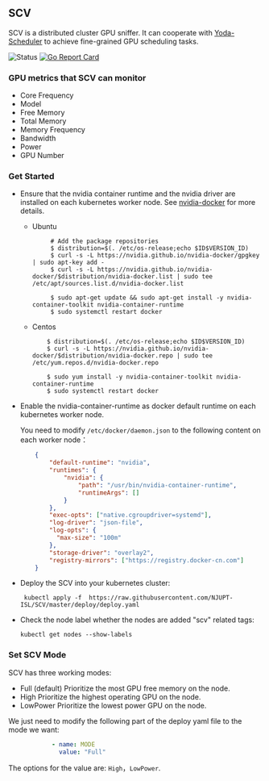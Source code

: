 ## SCV
SCV is a distributed cluster GPU sniffer. 
It can cooperate with [Yoda-Scheduler](https://github.com/NJUPT-ISL/Yoda-Scheduler) to achieve 
fine-grained GPU scheduling tasks.

![Status](https://github.com/NJUPT-ISL/SCV/workflows/Go/badge.svg)
[![Go Report Card](https://goreportcard.com/badge/github.com/NJUPT-ISL/SCV)](https://goreportcard.com/report/github.com/NJUPT-ISL/SCV)
### GPU metrics that SCV can monitor
- Core Frequency
- Model
- Free Memory 
- Total Memory
- Memory Frequency
- Bandwidth
- Power
- GPU Number
### Get Started
- Ensure that the nvidia container runtime and the nvidia driver are  installed on each kubernetes worker node. See [nvidia-docker](https://github.com/NVIDIA/nvidia-docker#quickstart)
for more details.
    -  Ubuntu 
       ```shell
            # Add the package repositories
            $ distribution=$(. /etc/os-release;echo $ID$VERSION_ID)
            $ curl -s -L https://nvidia.github.io/nvidia-docker/gpgkey | sudo apt-key add -
            $ curl -s -L https://nvidia.github.io/nvidia-docker/$distribution/nvidia-docker.list | sudo tee /etc/apt/sources.list.d/nvidia-docker.list
            
            $ sudo apt-get update && sudo apt-get install -y nvidia-container-toolkit nvidia-container-runtime
            $ sudo systemctl restart docker
        ```
    - Centos
        ```shell
            $ distribution=$(. /etc/os-release;echo $ID$VERSION_ID)
            $ curl -s -L https://nvidia.github.io/nvidia-docker/$distribution/nvidia-docker.repo | sudo tee /etc/yum.repos.d/nvidia-docker.repo
            
            $ sudo yum install -y nvidia-container-toolkit nvidia-container-runtime
            $ sudo systemctl restart docker
        ```
- Enable the nvidia-container-runtime as docker default runtime on each kubernetes worker node.

    You need to modify `/etc/docker/daemon.json` to the following content on each worker node：
    ```json
        {
            "default-runtime": "nvidia",
            "runtimes": {
                "nvidia": {
                    "path": "/usr/bin/nvidia-container-runtime",
                    "runtimeArgs": []
                }
            },
            "exec-opts": ["native.cgroupdriver=systemd"],
            "log-driver": "json-file",
            "log-opts": {
              "max-size": "100m"
            },
            "storage-driver": "overlay2",
            "registry-mirrors": ["https://registry.docker-cn.com"]
        }
    ```
- Deploy the SCV into your kubernetes cluster:
  ```shell
   kubectl apply -f  https://raw.githubusercontent.com/NJUPT-ISL/SCV/master/deploy/deploy.yaml
  ```

- Check the node label whether the nodes are added "scv" related tags:
    ```shell
    kubectl get nodes --show-labels  
  ```
  
### Set SCV Mode
SCV has three working modes: 
- Full (default) Prioritize the most GPU free memory on the node.
- High Prioritize the highest operating GPU on the node.
- LowPower Prioritize the lowest power GPU on the node.

We just need to modify the following part of the 
deploy yaml file to the mode we want:
```yaml
            - name: MODE
              value: "Full"
```
The options for the value are: `High`，`LowPower`.

